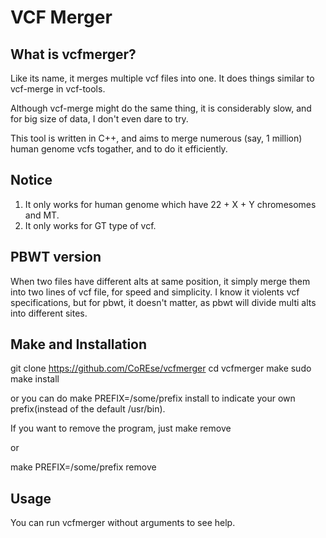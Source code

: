 # VCF Merger
## What is vcfmerger?
Like its name, it merges multiple vcf files into one. It does things similar to vcf-merge in vcf-tools.

Although vcf-merge might do the same thing, it is considerably slow, and for big size of data, I don't even dare to try.

This tool is written in C++, and aims to merge numerous (say, 1 million) human genome vcfs togather, and to do it efficiently.

## Notice
1. It only works for human genome which have 22 + X + Y chromesomes and MT.
2. It only works for GT type of vcf.

## PBWT version
When two files have different alts at same position, it simply merge them into two lines of vcf file, for speed and simplicity. I know it violents vcf specifications, but for pbwt, it doesn't matter, as pbwt will divide multi alts into different sites.

## Make and Installation
git clone https://github.com/CoREse/vcfmerger
cd vcfmerger
make
sudo make install

or you can do
make PREFIX=/some/prefix install
to indicate your own prefix(instead of the default /usr/bin).

If you want to remove the program, just
make remove

or

make PREFIX=/some/prefix remove

## Usage
You can run vcfmerger without arguments to see help.
